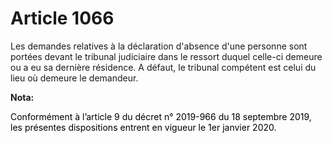 # Article 1066

Les demandes relatives à la déclaration d'absence d'une personne sont portées devant le tribunal judiciaire dans le ressort
duquel celle-ci demeure ou a eu sa dernière résidence. A défaut, le tribunal compétent est celui du lieu où demeure le
demandeur.

**Nota:**

<font color="black">Conformément à l’article 9 du décret n° 2019-966 du 18 septembre 2019, les présentes dispositions entrent
en vigueur le 1er janvier 2020.</font>

